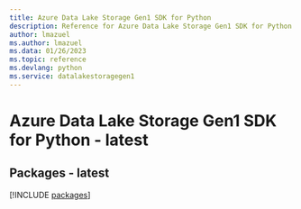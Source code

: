 ```yaml
---
title: Azure Data Lake Storage Gen1 SDK for Python
description: Reference for Azure Data Lake Storage Gen1 SDK for Python
author: lmazuel
ms.author: lmazuel
ms.data: 01/26/2023
ms.topic: reference
ms.devlang: python
ms.service: datalakestoragegen1
---
```

# Azure Data Lake Storage Gen1 SDK for Python - latest
## Packages - latest
[!INCLUDE [packages](data-lake-storage-gen1-index.md)]